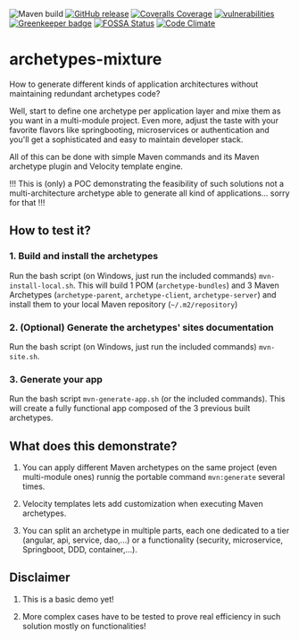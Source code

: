 ![Maven build](https://github.com/jeanjerome/archetypes-mixture/workflows/Java%20CI%20with%20Maven/badge.svg?branch=develop)
[![GitHub release](https://img.shields.io/github/release/jeanjerome/archetypes-mixture.svg?style=flat-square)](https://github.com/jeanjerome/archetypes-mixture)
[![Coveralls Coverage](https://coveralls.io/repos/github/jeanjerome/archetypes-mixture/badge.svg?branch=master)](https://coveralls.io/github/jeanjerome/archetypes-mixture?branch=master)
[![vulnerabilities](https://snyk.io/test/github/jeanjerome/archetypes-mixture/badge.svg)](https://snyk.io/test/github/jeanjerome/archetypes-mixture)   [![Greenkeeper badge](https://badges.greenkeeper.io/jeanjerome/archetypes-mixture.svg)](https://greenkeeper.io/)   [![FOSSA Status](https://app.fossa.io/api/projects/git%2Bgithub.com%2Fjeanjerome%2Farchetypes-mixture.svg?type=shield)](https://app.fossa.io/projects/git%2Bgithub.com%2Fjeanjerome%2Farchetypes-mixture?ref=badge_shield)   [![Code Climate](https://codeclimate.com/github/jeanjerome/archetypes-mixture/badges/gpa.svg)](https://codeclimate.com/github/jeanjerome/archetypes-mixture) 

# archetypes-mixture
How to generate different kinds of application architectures without maintaining redundant archetypes code?

Well, start to define one archetype per application layer and mixe them as you want in a multi-module project. Even more, adjust the taste with your favorite flavors like springbooting, microservices or authentication and you'll get a sophisticated and easy to maintain developer stack.

All of this can be done with simple Maven commands and its Maven archetype plugin and Velocity template engine.

!!! This is (only) a POC demonstrating the feasibility of such solutions not a multi-architecture archetype able to generate all kind of applications... sorry for that !!!

## How to test it?

### 1. Build and install the archetypes
Run the bash script (on Windows, just run the included commands) `mvn-install-local.sh`.
This will build 1 POM (`archetype-bundles`) and 3 Maven Archetypes (`archetype-parent`, `archetype-client`, `archetype-server`) and install them to your local Maven repository (`~/.m2/repository`)

### 2. (Optional) Generate the archetypes' sites documentation
Run the bash script (on Windows, just run the included commands) `mvn-site.sh`.

### 3. Generate your app
Run the bash script `mvn-generate-app.sh` (or the included commands).
This will create a fully functional app composed of the 3 previous built archetypes.

## What does this demonstrate?

1. You can apply different Maven archetypes on the same project (even multi-module ones) runnig the portable command `mvn:generate` several times.

1. Velocity templates lets add customization when executing Maven archetypes.

1. You can split an archetype in multiple parts, each one dedicated to a tier (angular, api, service, dao,...) or a functionality (security, microservice, Springboot, DDD, container,...).

## Disclaimer

1. This is a basic demo yet!

1. More complex cases have to be tested to prove real efficiency in such solution mostly on functionalities!
